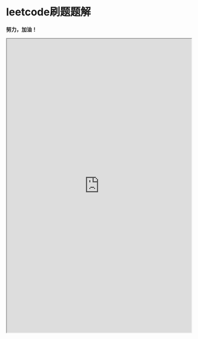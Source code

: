 # leetcode刷题题解 <!-- {docsify-ignore} -->

**努力，加油！**

<iframe width="100%" height="800px" src="https://gallery.pyecharts.org/Polar/polar_angleaxis.html"></iframe>


